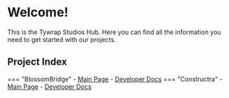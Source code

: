 # Welcome!

This is the Tywrap Studios Hub. Here you can find all the information you need to get started with our projects.

## Project Index

=== "BlossomBridge"
    - [Main Page](https://docs.tiazzz.me/BlossomBridge)
    - [Developer Docs](https://docs.tiazzz.me/BlossomBridge/latest/developers/)
=== "Constructra"
    - [Main Page](https://docs.tiazzz.me/Constructra/)
    - [Developer Docs](https://docs.tiazzz.me/Constructra/developers/getting-started/)